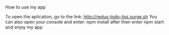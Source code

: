 How to use my app

To open the aplication, go to the link: http://redux-todo-liss.surge.sh
You can also open your console and enter: npm install after then enter npm start and enjoy my app

